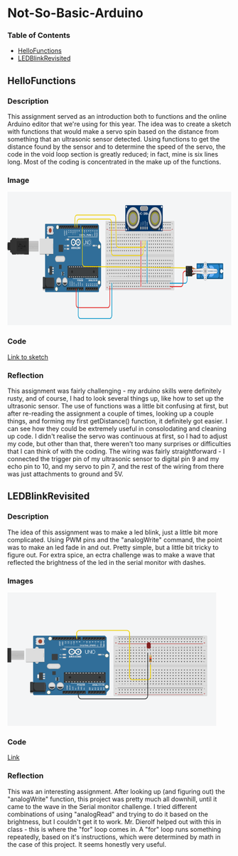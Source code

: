 # Not-So-Basic-Arduino

### Table of Contents
* [HelloFunctions](#HelloFunctions)
* [LEDBlinkRevisited](#LEDBlinkRevisited)

## HelloFunctions

### Description
This assignment served as an introduction both to functions and the online Arduino editor that we're using for this year. The idea was to create a sketch with functions that would make a servo spin based on the distance from something that an ultrasonic sensor detected. Using functions to get the distance found by the sensor and to determine the speed of the servo, the code in the void loop section is greatly reduced; in fact, mine is six lines long. Most of the coding is concentrated in the make up of the functions.

### Image
<img src="images/wiring_hello_functions.png" alt="wiring diagram" height="300">

### Code
[Link to sketch](https://create.arduino.cc/editor/lgray52/ab9d6be7-250d-41d2-9c5f-ef9b109d3b19/preview)

### Reflection
This assignment was fairly challenging - my arduino skills were definitely rusty, and of course, I had to look several things up, like how to set up the ultrasonic sensor. The use of functions was a little bit confusing at first, but after re-reading the assignment a couple of times, looking up a couple things, and forming my first getDistance() function, it definitely got easier. I can see how they could be extremely useful in consolodating and cleaning up code. I didn't realise the servo was continuous at first, so I had to adjust my code, but other than that, there weren't too many surprises or difficulties that I can think of with the coding. The wiring was fairly straightforward - I connected the trigger pin of my ultrasonic sensor to digital pin 9 and my echo pin to 10, and my servo to pin 7, and the rest of the wiring from there was just attachments to ground and 5V.


## LEDBlinkRevisited

### Description
The idea of this assignment was to make a led blink, just a little bit more complicated. Using PWM pins and the "analogWrite" command, the point was to make an led fade in and out. Pretty simple, but a little bit tricky to figure out. For extra spice, an ectra challenge was to make a wave that reflected the brightness of the led in the serial monitor with dashes.

### Images
<img src="images/blink_wiring.png" alt="wiring diagram" height="300">

### Code
[Link](https://create.arduino.cc/editor/lgray52/ae4aeb24-d5ce-494d-bbc1-d7caed13f2ca/preview)

### Reflection
This was an interesting assignment. After looking up (and figuring out) the "analogWrite" function, this project was pretty much all downhill, until it came to the wave in the Serial monitor challenge. I tried different combinations of using "analogRead" and trying to do it based on the brightness, but I couldn't get it to work. Mr. Dierolf helped out with this in class - this is where the "for" loop comes in. A "for" loop runs something repeatedly, based on it's instructions, which were determined by math in the case of this project. It seems honestly very useful. 
